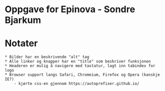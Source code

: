 # Oppgave for Epinova - Sondre Bjarkum

# Notater
    * Bilder har en beskrivende "alt" tag
    * Alle linker og knapper har en "title" som beskriver funksjonen
    * Headeren er mulig å navigere med tastatur, lagt inn tabindex for logo
    * Browser support langs Safari, Chromeium, Firefox og Opera (kanskje IE?)
        - kjørte css-en gjennom https://autoprefixer.github.io/

